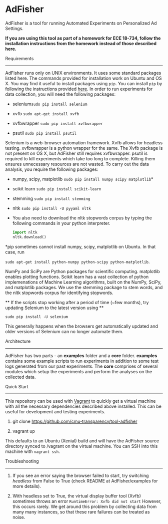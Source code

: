 AdFisher
=========

AdFisher is a tool for running Automated Experiments on Personalized Ad Settings.

**If you are using this tool as part of a homework for ECE 18-734, follow the installation
instructions from the homework instead of those described here.**

Requirements

-----------

AdFisher runs only on UNIX environments. It uses some standard packages listed here. The commands
provided for installation work on Ubuntu and OS X. You may find it useful to install packages using
`pip`. You can install `pip` by following the instructions provided
[here](http://pip.readthedocs.org/en/latest/installing.html). In order to run experiments for data
collection, you will need the following packages:

  - selenium```sudo pip install selenium```

  - xvfb ```sudo apt-get install xvfb```

  - xvfbwrapper ```sudo pip install xvfbwrapper```

  - psutil ```sudo pip install psutil```

Selenium is a web-browser automation framework. Xvfb allows for headless testing. xvfbwrapper is a
python wrapper for the same. The Xvfb package is not present on OS X, but AdFisher still requires
xvfbwrapper. psutil is required to kill experiments which take too long to complete. Killing them
ensures unnecessary resources are not wasted. To carry out the data analysis, you require the
following packages:

  - numpy, scipy, matplotlib ```sudo pip install numpy scipy matplotlib```*

  - scikit learn ```sudo pip install scikit-learn```

  - stemming ```sudo pip install stemming```

  - nltk ```sudo pip install -U pyyaml nltk```

  - You also need to download the nltk stopwords corpus by typing the following commands in your
    python interpreter.

	```python
	import nltk
	nltk.download()
	```

*pip sometimes cannot install numpy, scipy, matplotlib on Ubuntu. In that case, run

```sudo apt-get install python-numpy python-scipy python-matplotlib```.

NumPy and SciPy are Python packages for scientific computing. matplotlib enables plotting
functions. Scikit learn has a vast collection of python implemenations of Machine Learning algorithms,
built on the NumPy, SciPy, and matplotlib packages.
We use the stemming package to stem words, and the nltk stopwords corpus for identifying stopwords.

** If the scripts stop working after a period of time (~few months), try updating Selenium to the latest version using **

```
sudo pip install -U selenium
```

This generally happens when the browsers get automatically updated and older versions of Selenium
can no longer automate them.

Architecture

-----------

AdFisher has two parts - an **examples** folder and a **core** folder. **examples** contains some
example scripts to run experiments in addition to some test logs generated from our past
experiments. The **core** comprises of several modules which setup the experiments and perform the
analyses on the collected data.

Quick Start

-----------

This repository can be used with [Vagrant](https://www.vagrantup.com/) to quickly get a virtual
machine with all the necessary dependencies described above installed. This can be useful for
development and testing experiments.

1. git clone https://github.com/cmu-transparency/tool-adfisher

2. vagrant up

This defaults to an Ubuntu (Xenial) build and will have the AdFisher source directory synced to
/vagrant on the virtual machine. You can SSH into this machine with `vagrant ssh`.

Troubleshooting

-----------

1. If you see an error saying the browser failed to start, try switching *headless* from False to
   True (check README at AdFisher/examples for more details).

2. With headless set to True, the virtual display buffer tool (Xvfb) sometimes throws an error
   ```RuntimeError: Xvfb did not start``` However, this occurs rarely. We get around this problem
   by collecting data from many many instances, so that these rare failures can be treated as
   noise.
